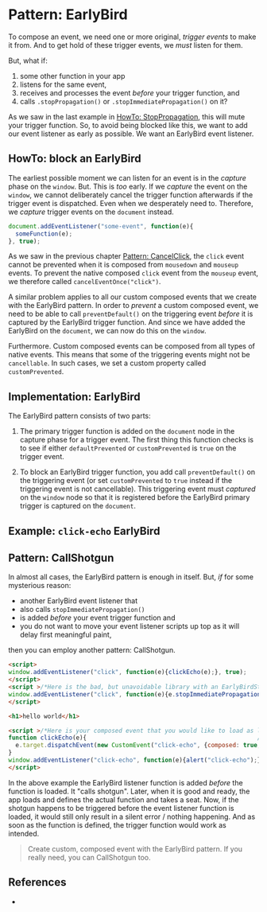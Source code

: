 # Pattern: EarlyBird

To compose an event, we need one or more original, *trigger events* to make it from.
And to get hold of these trigger events, we *must* listen for them.

But, what if:
1. some other function in your app
2. listens for the same event, 
3. receives and processes the event *before* your trigger function, and
4. calls `.stopPropagation()` or `.stopImmediatePropagation()` on it?

As we saw in the last example in [HowTo: StopPropagation](4_HowTo_StopPropagation), this
will mute your trigger function. So, to avoid being blocked like this, we want
to add our event listener as early as possible. We want an EarlyBird event listener.

## HowTo: block an EarlyBird

The earliest possible moment we can listen for an event is in the *capture* phase on the `window`.
But. This is *too* early. If we *capture* the event on the `window`, we cannot deliberately cancel 
the trigger function afterwards if the trigger event is dispatched. Even when we desperately need to. 
Therefore, we *capture* trigger events on the `document` instead.

```javascript
document.addEventListener("some-event", function(e){
  someFunction(e);
}, true);
```

As we saw in the previous chapter [Pattern: CancelClick](5_Pattern20_CancelClick), 
the `click` event cannot be prevented when it is composed from `mousedown` and `mouseup` events.
To prevent the native composed `click` event from the `mouseup` event, we therefore called
`cancelEventOnce("click")`.

A similar problem applies to all our custom composed events that we create with the EarlyBird pattern. 
In order to *prevent* a custom composed event, we need to be able to call `preventDefault()` on the
triggering event *before* it is captured by the EarlyBird trigger function. And since we have
added the EarlyBird on the `document`, we can now do this on the `window`.

Furthermore. Custom composed events can be composed from all types of native events. This means that
some of the triggering events might not be `cancellable`. In such cases, we set a custom property 
called `customPrevented`.

## Implementation: EarlyBird

The EarlyBird pattern consists of two parts:

1. The primary trigger function is added on the `document` node in the capture phase for a 
   trigger event. The first thing this function checks is to see if either `defaultPrevented` 
   or `customPrevented` is `true` on the trigger event.

2. To block an EarlyBird trigger function, you add call `preventDefault()` on the triggering event
   (or set `customPrevented` to `true` instead if the triggering event is not cancellable).
   This triggering event must *captured* on the `window` node so that it is registered before
   the EarlyBird primary trigger is captured on the `document`.
   
## Example: `click-echo` EarlyBird

<code-demo src="demo/EarlyBirdClickEcho.html"></code-demo>

## Pattern: CallShotgun

In almost all cases, the EarlyBird pattern is enough in itself. 
But, *if* for some mysterious reason:
 * another EarlyBird event listener that 
 * also calls `stopImmediatePropagation()` 
 * is added *before* your event trigger function and
 * you do not want to move your event listener scripts up top as it will delay first meaningful paint,
 
then you can employ another pattern: CallShotgun.

```html
<script>
window.addEventListener("click", function(e){clickEcho(e);}, true);    //1. calling shotgun
</script>
<script >/*Here is the bad, but unavoidable library with an EarlyBirdStopPropagationTorpedo*/
window.addEventListener("click", function(e){e.stopImmediatePropagation();}, true);
</script>

<h1>hello world</h1>

<script >/*Here is your composed event that you would like to load as late as possible.*/
function clickEcho(e){                                                //2. taking a seat
  e.target.dispatchEvent(new CustomEvent("click-echo", {composed: true, bubbles: true}));
}
window.addEventListener("click-echo", function(e){alert("click-echo");}, true);
</script>
```

In the above example the EarlyBird listener function is added *before*
the function is loaded. It "calls shotgun". Later, when it is good and ready, 
the app loads and defines the actual function and takes a seat.
Now, if the shotgun happens to be triggered before the event listener function is loaded, 
it would still only result in a silent error / nothing happening.
And as soon as the function is defined, the trigger function would work as intended.

> Create custom, composed event with the EarlyBird pattern.
> If you really need, you can CallShotgun too.

## References

 * 